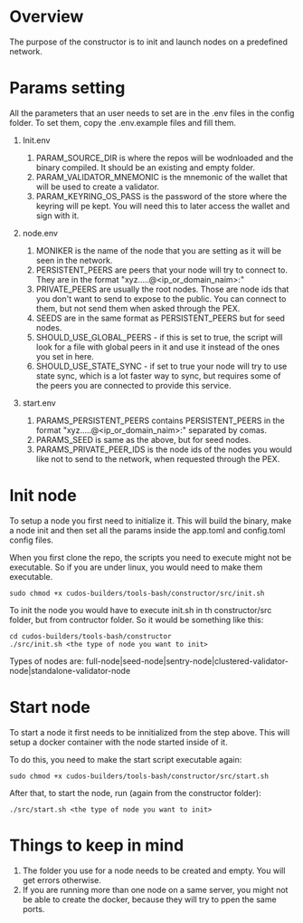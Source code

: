 # Overview
The purpose of the constructor is to init and launch nodes on a predefined network.

# Params setting
All the parameters that an user needs to set are in the .env files in the config folder.
To set them, copy the .env.example files and fill them.

1. Init.env
    1. PARAM_SOURCE_DIR is where the repos will be wodnloaded and the binary compiled. It should be an existing and empty folder.
    2. PARAM_VALIDATOR_MNEMONIC is the mnemonic of the wallet that will be used to create a validator.
    3. PARAM_KEYRING_OS_PASS is the password of the store where the keyring will pe kept. You will need this to later access the wallet and sign with it.

2. node.env
    1. MONIKER is the name of the node that you are setting as it will be seen in the network.
    2. PERSISTENT_PEERS are peers that your node will try to connect to. They are in the format "xyz.....@<ip_or_domain_naim>:<port>"
    3. PRIVATE_PEERS are usually the root nodes. Those are node ids that you don't want to send to expose to the public. You can connect to them, but not send them when asked through the PEX.
    4. SEEDS are in the same format as PERSISTENT_PEERS but for seed nodes.
    5. SHOULD_USE_GLOBAL_PEERS - if this is set to true, the script will look for a file with global peers in it and use it instead of the ones you set in here.
    6. SHOULD_USE_STATE_SYNC - if set to true your node will try to use state sync, which is a lot faster way to sync, but requires some of the peers you are connected to provide this service.

3. start.env
    1. PARAMS_PERSISTENT_PEERS contains PERSISTENT_PEERS in the format "xyz.....@<ip_or_domain_naim>:<port>" separated by comas.
    2. PARAMS_SEED is same as the above, but for seed nodes.
    3. PARAMS_PRIVATE_PEER_IDS is the node ids of the nodes you would like not to send to the network, when requested through the PEX.

# Init node
To setup a node you first need to initialize it. This will build the binary, make a node init and then set all the params inside the app.toml and config.toml config files.

When you first clone the repo, the scripts you need to execute might not be executable. So if you are under linux, you would need to make them executable.
```
sudo chmod +x cudos-builders/tools-bash/constructor/src/init.sh
```
To init the node you would have to execute init.sh in th constructor/src folder, but from contructor folder. So it would be something like this:
```
cd cudos-builders/tools-bash/constructor
./src/init.sh <the type of node you want to init>
```
Types of nodes are: full-node|seed-node|sentry-node|clustered-validator-node|standalone-validator-node

# Start node
To start a node it first needs to be innitialized from the step above. This will setup a docker container with the node started inside of it.

To do this, you need to make the start script executable again:
```
sudo chmod +x cudos-builders/tools-bash/constructor/src/start.sh
```

After that, to start the node, run (again from the constructor folder):
```
./src/start.sh <the type of node you want to init>
```

# Things to keep in mind
1. The folder you use for a node needs to be created and empty. You will get errors otherwise.
2. If you are running more than one node on a same server, you might not be able to create the docker, because they will try to ppen the same ports.
